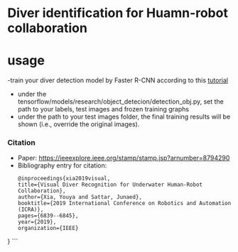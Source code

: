 # Diver identification for Huamn-robot collaboration

# usage
-train your diver detection model by Faster R-CNN according to this [tutorial](https://gist.github.com/douglasrizzo/c70e186678f126f1b9005ca83d8bd2ce)
- under the tensorflow/models/research/object_detecion/detection_obj.py, set the path to your labels, test images and frozen training graphs
- under the path to your test images folder, the final training results will be shown (i.e., override the original images).

### Citation
- Paper: https://ieeexplore.ieee.org/stamp/stamp.jsp?arnumber=8794290
- Bibliography entry for citation:
	```
	@inproceedings{xia2019visual,
  title={Visual Diver Recognition for Underwater Human-Robot Collaboration},
  author={Xia, Youya and Sattar, Junaed},
  booktitle={2019 International Conference on Robotics and Automation (ICRA)},
  pages={6839--6845},
  year={2019},
  organization={IEEE}
}
	```

